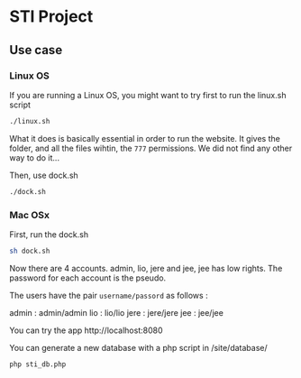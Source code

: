 # STI Project

## Use case

### Linux OS
If you are running a Linux OS, you might want to try first to run the linux.sh script

```bash 
./linux.sh
```

What it does is basically essential in order to run the website. 
It gives the folder, and all the files wihtin, the `777` permissions. 
We did not find any other way to do it...

Then, use dock.sh 

```bash 
./dock.sh
```

### Mac OSx

First, run the dock.sh

```bash 
sh dock.sh
```

Now there are 4 accounts. admin, lio, jere and jee, jee has low rights. The password for each account is the pseudo.

The users have the pair `username/passord` as follows : 

admin : admin/admin
lio : lio/lio
jere : jere/jere
jee : jee/jee

You can try the app    http://localhost:8080

You can generate a new database with a php script in /site/database/ 

```php sti_db.php```

